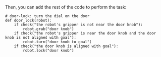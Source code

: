 

Then, you can add the rest of the code to perform the task:

```
# door-lock: turn the dial on the door
def door_lock(robot):
    if check("the robot's gripper is not near the door knob"):
        robot.grab("door knob")
    if check("the robot's gripper is near the door knob and the door knob is not aligned with goal"):
        robot.turn("door knob to goal")
    if check("the door knob is aligned with goal"):
        robot.lock("door knob")
```